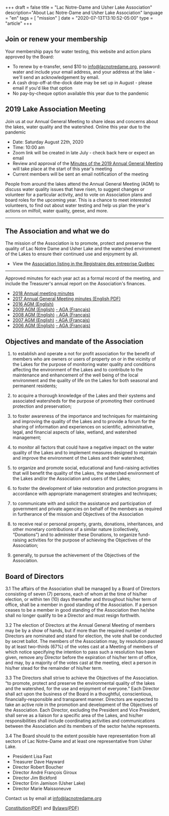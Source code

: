 +++
draft = false
title = "Lac Notre-Dame and Usher Lake Association"
description="About Lac Notre-Dame and Usher Lake Association"
language = "en"
tags = [
    "mission"
]
date = "2020-07-13T13:10:52-05:00"
type = "article"
+++
<!-- markdownlint-disable MD033 MD041 MD002 MD026-->

## Join or renew your membership

Your membership pays for water testing, this website and action plans approved by the Board:

* To renew by e-transfer, send $10 to info@lacnotredame.org, password: water and include your email address, and your address at the lake - we'll send an acknowledgement by email.
* A cash drop-off-at-the-dock date may be set up in August - please email if you'd like that option
* No pay-by-cheque option available this year due to the pandemic

## 2019 Lake Association Meeting

Join us at our Annual General Meeting to share ideas and concerns about the lakes, water quality and the watershed. Online this year due to the pandemic

* Date: Saturday August 22th, 2020
* Time: 10:00 am
* Zoom link will be created in late July - check back here or expect an email
* Review and approval of the [Minutes of the 2019 Annual General Meeting](/about/2019boardreport/) will take place at the start of this year's meeting
* Current members will be sent an email notification of the meeting

People from around the lakes attend the Annual General Meeting (AGM) to discuss water quality issues that have risen, to suggest changes or volunteer for a particular activity, and to vote on Association plans and board roles for the upcoming year. This is a chance to meet interested volunteers, to find out about water testing and help us plan the year's actions on milfoil, water quality, geese, and more.

***

## The Association and what we do

The mission of the Association is to promote, protect and preserve the quality of Lac Notre Dame and Usher Lake and the watershed environment of the Lakes to ensure their continued use and enjoyment by all.

* View the [Association listing in the Registraire des entreprise Québec](https://www.registreentreprises.gouv.qc.ca/RQAnonymeGR/GR/GR03/GR03A2_19A_PIU_RechEnt_PC/PageEtatRens.aspx?T1.JetonStatic=add8a161-ea7f-44f2-af3d-fa262962b915&T1.CodeService=S00436)

***

Approved minutes for each year act as a formal record of the meeting, and include the Treasurer's annual report on the Association's finances.

* [2018 Annual meeting minutes](/about/2018boardreport/)
* [2017 Annual General Meeting minutes (English PDF)](/assets/docs/minutes/AGM_Minutes_2017.pdf)
* [2016 AGM (English)](/assets/docs/minutes/AGM_Minutes_2016.pdf)
* [2009 AGM (English)](/assets/docs/minutes/AGM_Minutes_2009.pdf) [- AGA (Français)](/assets/docs/minutes/fr/AGA_proces_2009.pdf)
* [2008 AGM (English)](/assets/docs/minutes/AGM_Minutes_2008.pdf) [- AGA (Français)](/assets/docs/minutes/fr/AGA_proces_2008.pdf)
* [2007 AGM (English)](/assets/docs/minutes/AGM_Minutes_2007.pdf) [- AGA (Français)](/assets/docs/minutes/fr/AGA_proces_2007.pdf)
* [2006 AGM (English)](/assets/docs/minutes/AGM_Minutes_2006.pdf) [- AGA (Français)](/assets/docs/minutes/fr/AGA_proces_2006.pdf)

## Objectives and mandate of the Association

1. to establish and operate a not for profit association for the benefit of members who are owners or users of property on or in the vicinity of the Lakes for the purpose of monitoring water quality and conditions affecting the environment of the Lakes and to contribute to the maintenance and enhancement of the well being of the local environment and the quality of life on the Lakes for both seasonal and permanent residents;

2. to acquire a thorough knowledge of the Lakes and their systems and associated watersheds for the purpose of promoting their continued protection and preservation;

3. to foster awareness of the importance and techniques for maintaining and improving the quality of the Lakes and to provide a forum for the sharing of information and experiences on scientific, administrative, legal, and financial aspects of lake, wetland, and watershed management;

4. to monitor all factors that could have a negative impact on the water quality of the Lakes and to implement measures designed to maintain and improve the environment of the Lakes and their watershed;

5. to organize and promote social, educational and fund-raising activities that will benefit the quality of the Lakes, the watershed environment of the Lakes and/or the Association and users of the Lakes;

6. to foster the development of lake restoration and protection programs in accordance with appropriate management strategies and techniques;

7. to communicate with and solicit the assistance and participation of government and private agencies on behalf of the members as required in furtherance of the mission and Objectives of the Association

8. to receive real or personal property, grants, donations, inheritances, and other monetary contributions of a similar nature (collectively, “Donations”) and to administer these Donations, to organize fund-raising activities for the purpose of achieving the Objectives of the Association;

9. generally, to pursue the achievement of the Objectives of the Association.

## Board of Directors

3.1 The affairs of the Association shall be managed by a Board of Directors consisting of seven (7) persons, each of whom at the time of his/her election, or within ten (10) days thereafter and throughout his/her term of office, shall be a member in good standing of the Association.  If a person ceases to be a member in good standing of the Association then he/she shall no longer qualify to be a Director and must resign forthwith.

3.2 The election of Directors at the Annual General Meeting of members may be by a show of hands, but if more than the required number of Directors are nominated and stand for election, the vote shall be conducted by secret ballot. The members of the Association may, by resolution passed by at least two-thirds (67%) of the votes cast at a Meeting of members of which notice specifying the intention to pass such a resolution has been given, remove any Director before the expiration of his/her term of office, and may, by a majority of the votes cast at the meeting, elect a person in his/her stead for the remainder of his/her term.

3.3 The Directors shall strive to achieve the Objectives of the Association.  
“to promote, protect and preserve the environmental quality of the lakes and the watershed, for the use and enjoyment of everyone.”
Each Director shall act upon the business of the Board in a thoughtful, conscientious, financially-responsible and transparent manner. Directors are expected to take an active role in the promotion and development of the Objectives of the Association.  Each Director, excluding the President and Vice President, shall serve as a liaison for a specific area of the Lakes, and his/her responsibilities shall include coordinating activities and communications between the Association and its members of the sector he/she represents.

3.4 The Board should to the extent possible have representation from all sectors of Lac Notre-Dame and at least one representative from Usher Lake.

* President Lisa Fast
* Treasurer Dave Hayward
* Director Robert Boucher
* Director André François Giroux
* Director Jim Bickford
* Director Erin Jamison (Usher Lake)
* Director Marie Maissoneuve

Contact us by email at info@lacnotredame.org

[Constitution(PDF)](/assets/docs/Association_Constitution.pdf) and [Bylaws(PDF)](/assets/docs/Association_By-Laws_en.pdf)
